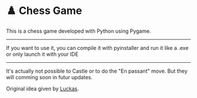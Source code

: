 # ♟️ Chess Game
This is a chess game developed with Python using Pygame.

---

If you want to use it, you can compile it with pyinstaller and run it like a .exe
or only launch it with your IDE

***

It's actually not possible to Castle or to do the "En passant" move. But they will comming soon in futur updates.

Original idea given by [Luckas](https://github.com/LuckasRakoto).